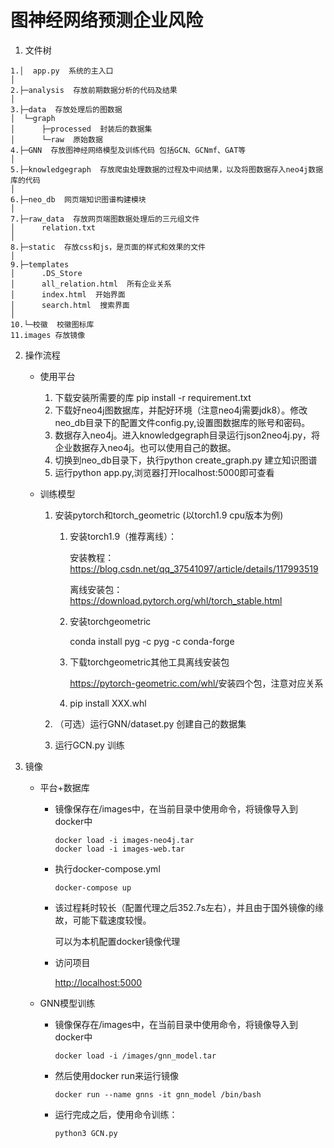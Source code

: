 # 图神经网络预测企业风险

1. 文件树

```
1.│  app.py  系统的主入口
│           
2.├─analysis  存放前期数据分析的代码及结果
│          
3.├─data  存放处理后的图数据
│  └─graph
│      ├─processed  封装后的数据集
│      └─raw  原始数据
4.├─GNN  存放图神经网络模型及训练代码 包括GCN、GCNmf、GAT等
│          
5.├─knowledgegraph  存放爬虫处理数据的过程及中间结果，以及将图数据存入neo4j数据库的代码
│          
6.├─neo_db  网页端知识图谱构建模块
│          
7.├─raw_data  存放网页端图数据处理后的三元组文件
│      relation.txt
│      
8.├─static  存放css和js，是页面的样式和效果的文件
│          
9.├─templates
│      .DS_Store
│      all_relation.html  所有企业关系
│      index.html  开始界面
│      search.html  搜索界面
│      
10.└─校徽  校徽图标库
11.images 存放镜像
```

2. 操作流程

   - 使用平台

     1. 下载安装所需要的库 pip install -r requirement.txt
     2. 下载好neo4j图数据库，并配好环境（注意neo4j需要jdk8）。修改neo_db目录下的配置文件config.py,设置图数据库的账号和密码。
     3. 数据存入neo4j。进入knowledgegraph目录运行json2neo4j.py，将企业数据存入neo4j。也可以使用自己的数据。
     4. 切换到neo_db目录下，执行python create_graph.py 建立知识图谱
     5. 运行python app.py,浏览器打开localhost:5000即可查看

   - 训练模型

     1. 安装pytorch和torch_geometric (以torch1.9 cpu版本为例)

        1. 安装torch1.9（推荐离线）：

           安装教程：https://blog.csdn.net/qq_37541097/article/details/117993519

           离线安装包：https://download.pytorch.org/whl/torch_stable.html

        2. 安装torchgeometric

            conda install pyg -c pyg -c conda-forge

        3. 下载torchgeometric其他工具离线安装包

            https://pytorch-geometric.com/whl/
            ​安装四个包，注意对应关系

        4. pip install XXX.whl

     2. （可选）运行GNN/dataset.py 创建自己的数据集

     3. 运行GCN.py 训练

        

3. 镜像

   - 平台+数据库

     - 镜像保存在/images中，在当前目录中使用命令，将镜像导入到docker中

       ```shell
       docker load -i images-neo4j.tar
       docker load -i images-web.tar
       ```
     
     - 执行docker-compose.yml
     
       ```shell
       docker-compose up
       ```
     
     - 该过程耗时较长（配置代理之后352.7s左右），并且由于国外镜像的缘故，可能下载速度较慢。
     
       可以为本机配置docker镜像代理
     
     - 访问项目
     
       [http://localhost:5000](http://localhost:5000)
       
       
     


   - GNN模型训练

     - 镜像保存在/images中，在当前目录中使用命令，将镜像导入到docker中

       ```shell
       docker load -i /images/gnn_model.tar
       ```

     - 然后使用docker run来运行镜像

       ```shell
       docker run --name gnns -it gnn_model /bin/bash
       ```

     - 运行完成之后，使用命令训练：

       ```shell
       python3 GCN.py
       ```


​          

​        

​        
